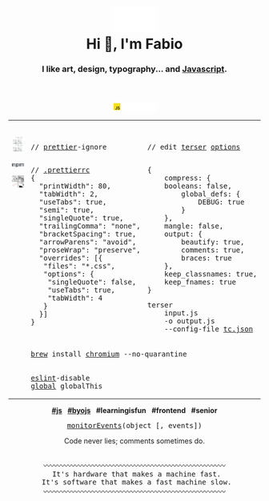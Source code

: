 <div align="center">
    <header>
        <h1>
            <img width="90" height"49" alt="DevOps" title="Code never lies, comments sometimes do." src="./res/image/devOps.svg"><br>
            Hi 👋, I'm Fabio
        </h1>
        <h3>
            I like art, design, typography... and <a href="https://httparchive.org/reports/state-of-javascript" target="_blank">Javascript</a>.
        </h3>
    </header>
    <p>
        <a href="https://developer.mozilla.org/en-US/search?q="><!-- ?q=FabioVergani -->
            <img width="90" alt="MDN" src="./res/image/JavaScript.svg">
        </a>
    </p>
    <table>
       <tr>
          <td valign="top" width="33%" rowspan="2"> 
            <br />
            <div align="center">
                <p>
                    <a href="./res/memes/programming/worst-code-ever-run.jpg">
                        <img width="208" height"264" title="So true." src="./res/memes/programming/why.png">
                    </a>
                </p>
                <p>
                    <a href="./npm.md">
                        <img width="50px" src="./res/image/npm.svg">
                    </a>
                </p>
                <p>
                    <a href="https://jshint.com">
                        <img width="208" src="./res/memes/programming/line178s.png">
                    </a>
                </p>
            </div>
      </td>
      <td valign="top" width="32%">
<pre>
<p>
// <a href="https://prettier.io/playground">prettier</a>-ignore
</p>
// <a href="https://prettier.io/docs/en/configuration.html">.prettierrc</a>
{
  "printWidth": 80,
  "tabWidth": 2,
  "useTabs": true,
  "semi": true,
  "singleQuote": true,
  "trailingComma": "none",
  "bracketSpacing": true,
  "arrowParens": "avoid",
  "proseWrap": "preserve",
  "overrides": [{
   "files": "*.css",
   "options": {
    "singleQuote": false,
    "useTabs": true,
    "tabWidth": 4
   }
  }]
}
</pre>
      </td>
      <td valign="top" width="34%">
<pre>
<p>
// edit <a href="https://try.terser.org">terser</a> <a href="https://terser.org/docs/api-reference#minify-options-structure">options</a>
</p>
{
    compress: {
	booleans: false,
        global_defs: {
            DEBUG: true
        }
    },
    mangle: false,
    output: {
        beautify: true,
        comments: true,
        braces: true
    },
    keep_classnames: true,
    keep_fnames: true
}
</pre>
<pre>
terser
    input.js
    -o output.js
    --config-file <a href="https://terser.org/docs/api-reference/#minify-options-structure">tc.json</a>
</pre>
          </td>
      </tr>
		<tr>
			<td colspan="2">
<pre>
<a href="https://formulae.brew.sh/cask/chromium">brew</a> install <a href="https://www.chromium.org/chromium-projects/)">chromium</a> --no-quarantine
<br>
<a href="https://eslint.org/demo">eslint</a>-disable
<a href="https://eslint.org/docs/user-guide/configuring/language-options">global</a> globalThis
</pre>
            </td>
		</tr>
    </table>
    <p>
        <b><a href="https://developer.mozilla.org/en-US/docs/Web/API/ChildNode/after">#js</a></b>&ensp;
	<b><a href="https://byojs.dev">#byojs</a></b>&ensp; 
        <b>#learningisfun</b>&ensp;
        <b>#frontend</b>&ensp;
        <b>#senior</b>
    </p>
    <!--
    <p>
        <a href="https://www.linkedin.com/in/fvergani/">
            <img width="72" alt="linkedIn" src="./res/image/linkedIn.svg">
        </a>
    </p>
    --> 
    <pre><a href="https://developer.chrome.com/blog/quickly-monitor-events-from-the-console-panel-2/">monitorEvents</a>(object [, events])</pre>
   <p>
	Code never lies; comments sometimes do.
   </p>
   <p>
	<pre> 
〰〰〰〰〰〰〰〰〰〰〰〰〰〰〰〰〰〰〰〰〰〰〰〰〰〰
 It's hardware that makes a machine fast.
 It's software that makes a fast machine slow.
〰〰〰〰〰〰〰〰〰〰〰〰〰〰〰〰〰〰〰〰〰〰〰〰〰〰
	</pre>
    </p>	
</div> 

<!--
![](./image.svg)
-->
